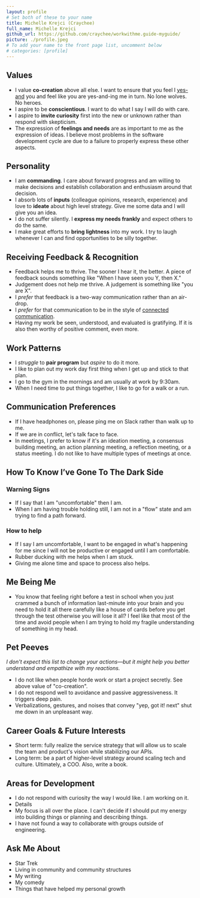 ```yaml
---
layout: profile
# Set both of these to your name
title: Michelle Krejci (Craychee)
full_name: Michelle Krejci
github_url: https://github.com/craychee/workwithme.guide-myguide/
picture: ./profile.jpeg
# To add your name to the front page list, uncomment below
# categories: [profile]
---
```


## Values

- I value **co-creation** above all else. I want to ensure that you feel I 
    [yes-and](https://99u.adobe.com/articles/7183/the-yes-and-approach-less-ego-more-openness-more-possibility) you and
feel like you are yes-and-ing me in turn. No lone wolves. No heroes.
- I aspire to be **conscientious**. I want to do what I say I will do with care.
- I aspire to **invite curiosity** first into the new or unknown rather than
    respond with skepticism.
- The expression of **feelings and needs** are as important to me as the
    expression of ideas. I believe most problems in the software development
    cycle are due to a failure to properly express these other aspects.

## Personality

- I am **commanding**. I care about forward progress and am willing to make
    decisions and establish collaboration and enthusiasm around that decision.
- I absorb lots of **inputs** (colleague opinions, research, experience) and love to **ideate** about high level strategy. Give me some data and I will give you an idea.
- I do not suffer silently. I **express my needs frankly** and expect others to do
    the same.
- I make great efforts to **bring lightness** into my work. I try to laugh whenever
    I can and find opportunities to be silly together.

## Receiving Feedback & Recognition

- Feedback helps me to thrive. The sooner I hear it, the better. A piece of feedback sounds
    something like "When I have seen you Y, then X."
- Judgement does not help me thrive. A judgement is something like "you are
    X".
- I _prefer_ that feedback is a two-way communication rather than an air-drop.
- I _prefer_ for that communication to be in the style of [connected
    communication](http://www.communicationdojo.com/connected-conversation-process-instructional-video/).
- Having my work be seen, understood, and evaluated is gratifying. If it is
    also then worthy of positive comment, even more.

## Work Patterns

- I _struggle_ to **pair program** but _aspire_ to do it more.
- I like to plan out my work day first thing when I get up and stick to that
    plan.
- I go to the gym in the mornings and am usually at work by 9:30am.
- When I need time to put things together, I like to go for a walk or a run.

## Communication Preferences

- If I have headphones on, please ping me on Slack rather than walk up to me.
- If we are in conflict, let's talk face to face.
- In meetings, I prefer to know if it's an ideation meeting, a consensus
    building meeting, an action planning meeting, a reflection meeting, or
    a status meeting. I do not like to have multiple types of meetings at once.

## How To Know I’ve Gone To The Dark Side

### Warning Signs

- If I say that I am "uncomfortable" then I am.
- When I am having trouble holding still, I am not in a "flow" state and am
    trying to find a path forward.

### How to help

- If I say I am uncomfortable, I want to be engaged in what's happening for me
    since I will not be productive or engaged until I am comfortable.
- Rubber ducking with me helps when I am stuck.
- Giving me alone time and space to process also helps.

## Me Being Me

- You know that feeling right before a test in school when you just crammed
    a bunch of information last-minute into your brain and you need to hold it
    all there carefully like a house of cards before you get through the test
    otherwise you will lose it all? I feel like that most of the time and
    avoid people when I am trying to hold my fragile understanding of something
    in my head.

## Pet Peeves

_I don't expect this list to change your actions—but it might help you better understand and empathize with my
reactions._

- I do not like when people horde work or start a project secretly. See above
    value of "co-creation".
- I do not respond well to avoidance and passive aggressiveness. It triggers
    deep pain.
- Verbalizations, gestures, and noises that convey "yep, got it! next" shut me
    down in an unpleasant way.

## Career Goals & Future Interests

- Short term: fully realize the service strategy that will allow us to scale
    the team and product's vision while stabilizing our APIs.
- Long term: be a part of higher-level strategy around scaling tech and
    culture. Ultimately, a COO. Also, write a book.

## Areas for Development

- I do not respond with curiosity the way I would like. I am working on it.
- Details
- My focus is all over the place. I can't decide if I should put my energy into
    building things or planning and describing things.
- I have not found a way to collaborate with groups outside of engineering.

## Ask Me About

- Star Trek
- Living in community and community structures
- My writing
- My comedy
- Things that have helped my personal growth
